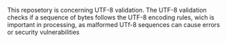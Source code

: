 This reposetory is concerning UTF-8 validation.
The UTF-8 validation checks if a sequence of bytes follows the UTF-8 encoding rules, wich is important in processing, as malformed UTf-8 sequences can cause errors or security vulnerabilities
